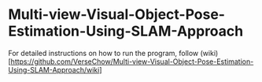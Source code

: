 # Multi-view-Visual-Object-Pose-Estimation-Using-SLAM-Approach

For detailed instructions on how to run the program, follow (wiki)[https://github.com/VerseChow/Multi-view-Visual-Object-Pose-Estimation-Using-SLAM-Approach/wiki]
